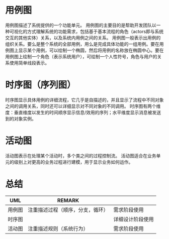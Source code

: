 # 用例图

用例图描述了系统提供的一个功能单元。
用例图的主要目的是帮助开发团队以一种可视化的方式理解系统的功能需求，包括基于基本流程的角色（actors即与系统交互的其他实体）关系，以及系统内用例之间的关系。
用例图一般表示出用例的组织关系。要么是整个系统的全部用例，用么是完成具体功能的一组用例。要在用例图上显示某个用例，可以绘制一个椭圆，然后将用例的名称放在椭圆中心。要在用例图上绘制一个角色（表示系统用户），可绘制一个人性符号，角色与用户的关系使用简单线段表示。

# 时序图（序列图）

时序图显示具体用例的详细流程，它几乎是自描述的，并且显示了流程中不同对象之间的调用关系，同时还可以详细显示对不同对象的不同调用。
时序图有两个维度：垂直维度以发生的时间顺序显示信息/效用的序列；水平维度显示消息被发送到的对象实例。

# 活动图

活动图表示在处理某个活动时，多个类之间的过程控制流。
活动图适合在业务单元的级别上对更高的业务过程进行建模，用于显示业务如何运作。

# 总结

| UML    | REMARK                           |                  |
| ------ | -------------------------------- | ---------------- |
| 用例图 | 注重描述过程（顺序，分支，循环） | 需求阶段使用     |
| 时序图 |                                  | 详细设计阶段使用 |
| 活动图 | 注重描述规则（系统行为）         | 需求阶段使用     |

